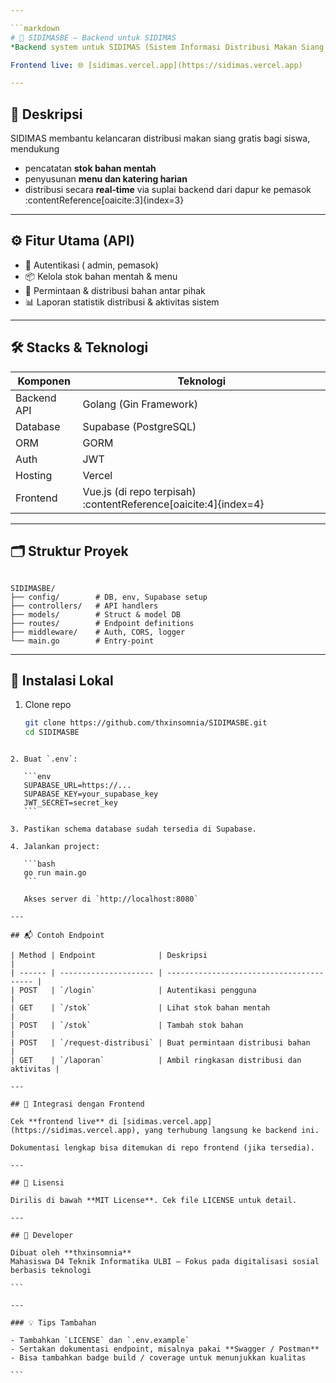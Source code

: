 ```yaml
---

```markdown
# 🧾 SIDIMASBE – Backend untuk SIDIMAS  
*Backend system untuk SIDIMAS (Sistem Informasi Distribusi Makan Siang Gratis)*

Frontend live: 🌐 [sidimas.vercel.app](https://sidimas.vercel.app)

---
```


## 🎯 Deskripsi  
SIDIMAS membantu kelancaran distribusi makan siang gratis bagi siswa, mendukung

- pencatatan **stok bahan mentah**  
- penyusunan **menu dan katering harian**  
- distribusi secara **real‑time** via suplai backend dari dapur ke pemasok :contentReference[oaicite:3]{index=3}

---

## ⚙️ Fitur Utama (API)

- 🔐 Autentikasi ( admin, pemasok)
- 📦 Kelola stok bahan mentah & menu
- 📨 Permintaan & distribusi bahan antar pihak
- 📊 Laporan statistik distribusi & aktivitas sistem

---

## 🛠️ Stacks & Teknologi

| Komponen    | Teknologi               |
|-------------|-------------------------|
| Backend API | Golang (Gin Framework)  |
| Database    | Supabase (PostgreSQL)   |
| ORM         | GORM                    |
| Auth        | JWT                     |
| Hosting     | Vercel                  |
| Frontend    | Vue.js (di repo terpisah) :contentReference[oaicite:4]{index=4} |

---

## 🗂️ Struktur Proyek

```

SIDIMASBE/
├── config/        # DB, env, Supabase setup
├── controllers/   # API handlers
├── models/        # Struct & model DB
├── routes/        # Endpoint definitions
├── middleware/    # Auth, CORS, logger
└── main.go        # Entry-point

````

---

## 🚀 Instalasi Lokal

1. Clone repo  
   ```bash
   git clone https://github.com/thxinsomnia/SIDIMASBE.git
   cd SIDIMASBE
````

2. Buat `.env`:

   ```env
   SUPABASE_URL=https://...
   SUPABASE_KEY=your_supabase_key
   JWT_SECRET=secret_key
   ```

3. Pastikan schema database sudah tersedia di Supabase.

4. Jalankan project:

   ```bash
   go run main.go
   ```

   Akses server di `http://localhost:8080`

---

## 📬 Contoh Endpoint

| Method | Endpoint              | Deskripsi                                |
| ------ | --------------------- | ---------------------------------------- |
| POST   | `/login`              | Autentikasi pengguna                     |
| GET    | `/stok`               | Lihat stok bahan mentah                  |
| POST   | `/stok`               | Tambah stok bahan                        |
| POST   | `/request-distribusi` | Buat permintaan distribusi bahan         |
| GET    | `/laporan`            | Ambil ringkasan distribusi dan aktivitas |

---

## 🔗 Integrasi dengan Frontend

Cek **frontend live** di [sidimas.vercel.app](https://sidimas.vercel.app), yang terhubung langsung ke backend ini.

Dokumentasi lengkap bisa ditemukan di repo frontend (jika tersedia).

---

## 📄 Lisensi

Dirilis di bawah **MIT License**. Cek file LICENSE untuk detail.

---

## 👤 Developer

Dibuat oleh **thxinsomnia**
Mahasiswa D4 Teknik Informatika ULBI – Fokus pada digitalisasi sosial berbasis teknologi

```

---

### 💡 Tips Tambahan

- Tambahkan `LICENSE` dan `.env.example`
- Sertakan dokumentasi endpoint, misalnya pakai **Swagger / Postman**
- Bisa tambahkan badge build / coverage untuk menunjukkan kualitas

```
